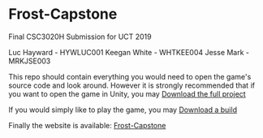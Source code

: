 # Frost-Capstone
Final CSC3020H Submission for UCT 2019

Luc Hayward - HYWLUC001
Keegan White - WHTKEE004
Jesse Mark - MRKJSE003


This repo should contain everything you would need to open the game's source code and look around.
However it is strongly recommended that if you want to open the game in Unity, you may [Download the full project](https://drive.google.com/open?id=1YTfDubE4--EowQjn_-owWkSIhAeEfCB_)

If you would simply like to play the game, you may [Download a build](https://drive.google.com/open?id=1Hlwzxu4eL8JeaFvCfGk2HHd_0rXGzXdq)

Finally the website is available:
[Frost-Capstone](https://jsdhlbf.carrd.co/)
